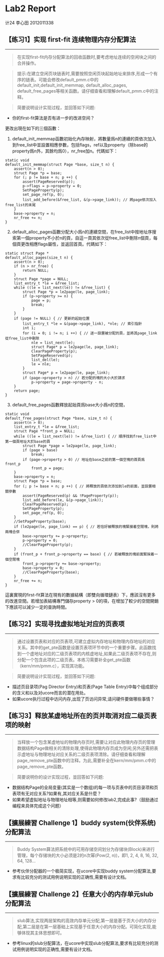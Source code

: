 # Lab2 Report

计24 李心田 2012011338

## 【练习1】实现 first-fit 连续物理内存分配算法
---
> 在实现first-fit内存分配算法的回收函数时,要考虑地址连续的空闲块之间的合并操作。

> 提示:在建立空闲页块链表时,需要按照空闲页块起始地址来排序,形成一个有序的链表。可能会修改default_pmm.c中的default_init,default_init_memmap, default_alloc_pages, default_free_pages等相关函数。请仔细查看和理解default_pmm.c中的注释。

> 简要说明设计实现过程，並回答如下问题:

- 你的first-fit算法是否有进一步的改进空间？

更改出現在如下的三個函數：
1. default_init_memmap函數初始化內存映射，將數量爲n的連續的頁依次加入到free_list中並設置相應參數，包括flags，ref以及property（除base的property爲n外，其餘均爲0），nr_free加n。代碼如下：
```
static void
default_init_memmap(struct Page *base, size_t n) {
    assert(n > 0);
    struct Page *p = base;
    for (; p != base + n; p ++) {
        assert(PageReserved(p));
        p->flags = p->property = 0;
        SetPageProperty(p);
        set_page_ref(p, 0);
        list_add_before(&free_list, &(p->page_link)); // 將page依次加入free_list的末尾
    }
    base->property = n;
    nr_free += n;
}
```
2. default_alloc_pages函數分配大小爲n的連續空間，在free_list中按地址序搜索第一個property不小於n的頁，自這一頁其依次從free_list中刪除n個頁，每個頁更改相應flags屬性，並返回首頁。代碼如下：
```
static struct Page *
default_alloc_pages(size_t n) {
    assert(n > 0);
    if (n > nr_free) {
        return NULL;
    }
    struct Page *page = NULL;
    list_entry_t *le = &free_list;
    while ((le = list_next(le)) != &free_list) {
        struct Page *p = le2page(le, page_link);
        if (p->property >= n) {
            page = p;
            break;
        }
    }
    if (page != NULL) { // 更新的起始位置
    	list_entry_t *le = &(page->page_link), *nle; // 索引指針
    	int i;
    	for (i = 0; i != n; i ++) { // 逐一設置被分配的頁，並將其page_link從free_list中刪除
    		nle = list_next(le);
    		struct Page* p = le2page(le, page_link);
    		ClearPageProperty(p);
    		SetPageReserved(p);
    		list_del(le);
    		le = nle;
    	}
    	struct Page* p = le2page(le, page_link);
    	if (page->property > n) // 若分配的塊的大小大於請求
    		p->property = page->property - n;
    }
    return page;
}
```
3. default_free_pages函數釋放起始頁爲base大小爲n的空間，
```
static void
default_free_pages(struct Page *base, size_t n) {
	assert(n > 0);
	list_entry_t *le = &free_list;
	struct Page *front_p = NULL;
	while ((le = list_next(le)) != &free_list) { // 順序找到free_list中第一個頁地址大於base的頁
		struct Page *page = le2page(le, page_link);
		if (page > base)
			break;
		if (page->property > 0) // 地址在base之前的第一個空塊的首頁爲front_p
			front_p = page;
	}
	base->property = n;
	struct Page *p = base;
	for (; p != base + n; p ++) { // 將釋放的頁依次添加到le的前面，並設置相關參數
		assert(PageReserved(p) && !PageProperty(p));
		list_add_before(le, &(p->page_link));
		ClearPageReserved(p);
		SetPageProperty(p);
		set_page_ref(p, 0);
	}
	//SetPageProperty(base);
	if (le2page(le, page_link) == p) { // 若恰好被釋放的塊緊接着空閒塊，則將兩塊合併
		base->property += p->property;
		p->property = 0;
		//ClearPageProperty(p);
	}
	if (front_p + front_p->property == base) { // 若被釋放的塊前面緊挨着一個空閒塊
		front_p->property += base->property;
		base->property = 0;
		//ClearPageProperty(base);
	}
	nr_free += n;
}
```

這裏實現的first-fit算法在現有的數據結構（即雙向循環鏈表）下，應該沒有更多的改進空間。若增加表結構專門儲存property > 0的項，在增加了較少的空間開銷下應該可以減少一定的查詢時間。


## 【练习2】实现寻找虚拟地址对应的页表项
---
> 通过设置页表和对应的页表项,可建立虚拟内存地址和物理内存地址的对应关系。其中的get_pte函数是设置页表项环节中的一个重要步骤。此函数找到一个虚地址对应的二级页表项的内核虚地址,如果此二级页表项不存在,则分配一个包含此项的二级页表。本练习需要补全get_pte函数（kern/mm/pmm.c），实现其功能。

> 简要说明设计实现过程，並回答如下问题:

- 描述页目录项(Pag Director Entry)和页表(Page Table Entry)中每个组成部分的含义和以及对ucore而言的潜在用处。
- 如果ucore执行过程中访问内存,出现了页访问异常,请问硬件要做哪些事情？



## 【练习3】释放某虚地址所在的页并取消对应二级页表项的映射
---
> 当释放一个包含某虚地址的物理内存页时,需要让对应此物理内存页的管理数据结构Page做相关的清除处理,使得此物理内存页成为空闲;另外还需把表示虚地址与物理地址对应关系的二级页表项清除。请仔细查看和理解page_remove_pte函数中的注释。为此,需要补全在kern/mm/pmm.c中的page_remove_pte函数。

> 简要说明你的设计实现过程，並回答如下问题:

- 数据结构Page的全局变量(其实是一个数组)的每一项与页表中的页目录项和页表项有无对应关系?如果有,其对应关系是什麼？
- 如果希望虚拟地址与物理地址相等,则需要如何修改lab2,完成此事?（鼓励通过编程来具体完成这个问题）



## 【擴展練習 Challenge 1】buddy system(伙伴系统)分配算法
---
> Buddy	System算法把系统中的可用存储空间划分为存储块(Block)来进行管理，每个存储块的大小必须是2的n次幂(Pow(2, n))，即1, 2, 4, 8, 16, 32, 64, 128...

- 参考伙伴分配器的一个极简实现，在ucore中实现buddy system分配算法,要求有比较充分的测试用例说明实现的正确性,需要有设计文档。



## 【擴展練習 Challenge 2】任意大小的内存单元slub分配算法
---
> slub算法,实现两层架构的高效内存单元分配,第一层是基于页大小的内存分配,第二层是在第一层基础上实现基于任意大小的内存分配。可简化实现,能够体现其主体思想即可。

- 参考linux的slub分配算法，在ucore中实现slub分配算法,要求有比较充分的测试用例说明实现的正确性,需要有设计文档。



